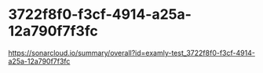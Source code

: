# 3722f8f0-f3cf-4914-a25a-12a790f7f3fc
https://sonarcloud.io/summary/overall?id=examly-test_3722f8f0-f3cf-4914-a25a-12a790f7f3fc
